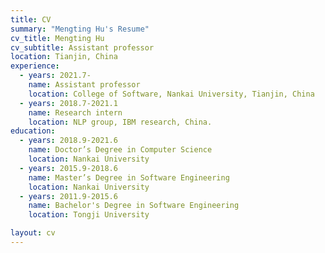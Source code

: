 ```yaml
---
title: CV
summary: "Mengting Hu's Resume"
cv_title: Mengting Hu
cv_subtitle: Assistant professor
location: Tianjin, China
experience:
  - years: 2021.7-
    name: Assistant professor
    location: College of Software, Nankai University, Tianjin, China
  - years: 2018.7-2021.1
    name: Research intern
    location: NLP group, IBM research, China.
education:
  - years: 2018.9-2021.6
    name: Doctor’s Degree in Computer Science
    location: Nankai University
  - years: 2015.9-2018.6
    name: Master’s Degree in Software Engineering
    location: Nankai University
  - years: 2011.9-2015.6
    name: Bachelor's Degree in Software Engineering
    location: Tongji University

layout: cv
---
```

